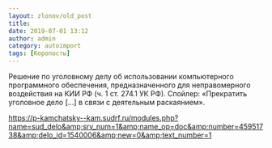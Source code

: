 ```yaml
---
layout: zlonov/old_post
title: 
date: 2019-07-01 13:12
author: admin
category: autoimport
tags: [Коропосты]
---
```


Решение по уголовному делу об использовании компьютерного программного обеспечения, предназначенного для неправомерного воздействия на КИИ РФ (ч. 1 ст. 274.1 УК РФ). Спойлер: «Прекратить уголовное дело [...] в связи с деятельным раскаянием».



<a href="https://p-kamchatsky--kam.sudrf.ru/modules.php?name=sud_delo&amp;srv_num=1&amp;name_op=doc&amp;number=45951738&amp;delo_id=1540006&amp;new=0&amp;text_number=1">https://p-kamchatsky--kam.sudrf.ru/modules.php?name=sud_delo&amp;srv_num=1&amp;name_op=doc&amp;number=45951738&amp;delo_id=1540006&amp;new=0&amp;text_number=1</a>

